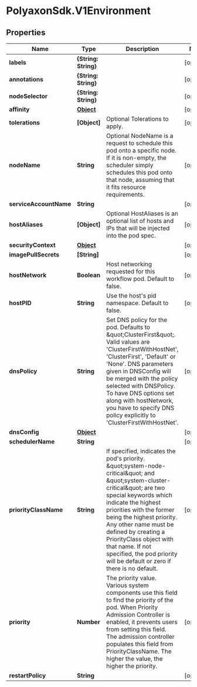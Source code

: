 # PolyaxonSdk.V1Environment

## Properties

Name | Type | Description | Notes
------------ | ------------- | ------------- | -------------
**labels** | **{String: String}** |  | [optional] 
**annotations** | **{String: String}** |  | [optional] 
**nodeSelector** | **{String: String}** |  | [optional] 
**affinity** | [**Object**](.md) |  | [optional] 
**tolerations** | **[Object]** | Optional Tolerations to apply. | [optional] 
**nodeName** | **String** | Optional NodeName is a request to schedule this pod onto a specific node. If it is non-empty, the scheduler simply schedules this pod onto that node, assuming that it fits resource requirements. | [optional] 
**serviceAccountName** | **String** |  | [optional] 
**hostAliases** | **[Object]** | Optional HostAliases is an optional list of hosts and IPs that will be injected into the pod spec. | [optional] 
**securityContext** | [**Object**](.md) |  | [optional] 
**imagePullSecrets** | **[String]** |  | [optional] 
**hostNetwork** | **Boolean** | Host networking requested for this workflow pod. Default to false. | [optional] 
**hostPID** | **String** | Use the host&#39;s pid namespace. Default to false. | [optional] 
**dnsPolicy** | **String** | Set DNS policy for the pod. Defaults to \&quot;ClusterFirst\&quot;. Valid values are &#39;ClusterFirstWithHostNet&#39;, &#39;ClusterFirst&#39;, &#39;Default&#39; or &#39;None&#39;. DNS parameters given in DNSConfig will be merged with the policy selected with DNSPolicy. To have DNS options set along with hostNetwork, you have to specify DNS policy explicitly to &#39;ClusterFirstWithHostNet&#39;. | [optional] 
**dnsConfig** | [**Object**](.md) |  | [optional] 
**schedulerName** | **String** |  | [optional] 
**priorityClassName** | **String** | If specified, indicates the pod&#39;s priority. \&quot;system-node-critical\&quot; and \&quot;system-cluster-critical\&quot; are two special keywords which indicate the highest priorities with the former being the highest priority. Any other name must be defined by creating a PriorityClass object with that name. If not specified, the pod priority will be default or zero if there is no default. | [optional] 
**priority** | **Number** | The priority value. Various system components use this field to find the priority of the pod. When Priority Admission Controller is enabled, it prevents users from setting this field. The admission controller populates this field from PriorityClassName. The higher the value, the higher the priority. | [optional] 
**restartPolicy** | **String** |  | [optional] 



